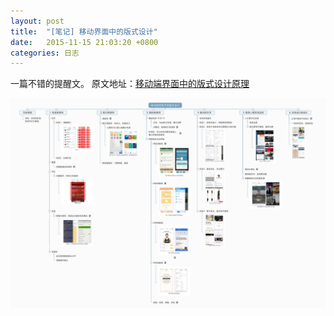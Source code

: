 ```yaml
---
layout: post
title:  "[笔记] 移动界面中的版式设计"
date:   2015-11-15 21:03:20 +0800
categories: 日志
---
```

一篇不错的提醒文。
原文地址：[移动端界面中的版式设计原理](http://mp.weixin.qq.com/s?__biz=MjM5NTQ5MjIyMA%3D%3D&idx=1&mid=400429479&scene=0&sn=6fb79e4c1c9f416076477cd93a79f562)

![脑图](/assets/images/blog/2015-11-15-移动界面中的版式设计.jpg)